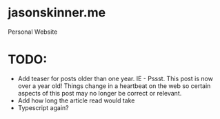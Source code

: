 # jasonskinner.me
Personal Website

# TODO:
- Add teaser for posts older than one year. IE - Pssst. This post is now over a year old! Things change in a heartbeat on the web so certain aspects of this post may no longer be correct or relevant. 
- Add how long the article read would take
- Typescript again?